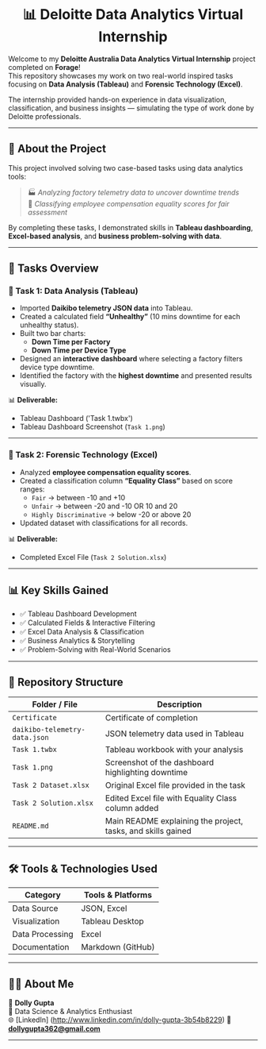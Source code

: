 <h1 align="center">📊 Deloitte Data Analytics Virtual Internship</h1>

Welcome to my **Deloitte Australia Data Analytics Virtual Internship** project completed on **Forage**!  
This repository showcases my work on two real-world inspired tasks focusing on **Data Analysis (Tableau)** and **Forensic Technology (Excel)**.  

The internship provided hands-on experience in data visualization, classification, and business insights — simulating the type of work done by Deloitte professionals.  

---

## 📘 About the Project

This project involved solving two case-based tasks using data analytics tools:  

> 🏭 *Analyzing factory telemetry data to uncover downtime trends*  
> 🧮 *Classifying employee compensation equality scores for fair assessment*  

By completing these tasks, I demonstrated skills in **Tableau dashboarding**, **Excel-based analysis**, and **business problem-solving with data**.  

---

## 📂 Tasks Overview

### 🔹 Task 1: Data Analysis (Tableau)
- Imported **Daikibo telemetry JSON data** into Tableau.  
- Created a calculated field **“Unhealthy”** (10 mins downtime for each unhealthy status).  
- Built two bar charts:  
  - **Down Time per Factory**  
  - **Down Time per Device Type**  
- Designed an **interactive dashboard** where selecting a factory filters device type downtime.  
- Identified the factory with the **highest downtime** and presented results visually.  

📊 **Deliverable:**  
- Tableau Dashboard ('Task 1.twbx')
- Tableau Dashboard Screenshot (`Task 1.png`)  

---

### 🔹 Task 2: Forensic Technology (Excel)
- Analyzed **employee compensation equality scores**.  
- Created a classification column **“Equality Class”** based on score ranges:  
  - `Fair` → between -10 and +10  
  - `Unfair` → between -20 and -10 OR 10 and 20  
  - `Highly Discriminative` → below -20 or above 20  
- Updated dataset with classifications for all records.  

📊 **Deliverable:**  
- Completed Excel File (`Task 2 Solution.xlsx`)  

---

## 📊 Key Skills Gained

- ✅ Tableau Dashboard Development  
- ✅ Calculated Fields & Interactive Filtering  
- ✅ Excel Data Analysis & Classification  
- ✅ Business Analytics & Storytelling  
- ✅ Problem-Solving with Real-World Scenarios  

---

## 📁 Repository Structure

| Folder / File | Description |
|---------------|-------------|
| `Certificate` | Certificate of completion |
| `daikibo-telemetry-data.json` | JSON telemetry data used in Tableau |
| `Task 1.twbx` | Tableau workbook with your analysis |
| `Task 1.png` | Screenshot of the dashboard highlighting downtime |
| `Task 2 Dataset.xlsx` | Original Excel file provided in the task |
| `Task 2 Solution.xlsx` | Edited Excel file with Equality Class column added |
| `README.md` | Main README explaining the project, tasks, and skills gained |


---

## 🛠 Tools & Technologies Used

| Category | Tools & Platforms |
|---|---|
| Data Source | JSON, Excel |
| Visualization | Tableau Desktop |
| Data Processing | Excel |
| Documentation | Markdown (GitHub) |

---


## 🙋‍♀️ About Me

👤 **Dolly Gupta**  
📍 Data Science & Analytics Enthusiast  
🌐 [LinkedIn] (http://www.linkedin.com/in/dolly-gupta-3b54b8229) 
📧 **dollygupta362@gmail.com**  

---
